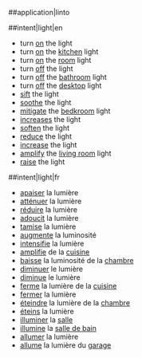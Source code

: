 ##application|linto

##intent|light|en
- turn [on](action_on) the light
- turn [on](action_on) the [kitchen](id) light
- turn [on](action_on) the [room](id) light
- turn [off](action_off) the light
- turn [off](action_off) the [bathroom](id) light
- turn [off](action_off) the [desktop](id) light
- [sift](action_set_down) the light
- [soothe](action_set_down) the light
- [mitigate](action_set_down) the [bedkroom](id) light
- [increases](action_set_down) the light
- [soften](action_set_down) the light
- [reduce](action_set_down) the light
- [increase](action_set_up) the light
- [amplify](action_set_up) the [living room](id) light
- [raise](action_set_up) the light

##intent|light|fr
- [apaiser](action_set_down) la lumière
- [atténuer](action_set_down) la lumière
- [réduire](action_set_down) la lumière
- [adoucit](action_set_down) la lumière
- [tamise](action_set_down) la lumière
- [augmente](action_set_up) la luminosité
- [intensifie](action_set_up) la lumière
- [amplifie](action_set_up) de la [cuisine](id)
- [baisse](action_set_down) la luminosité de la [chambre](id)
- [diminuer](action_set_down) le lumière
- [diminue](action_set_down) le lumière
- [ferme](action_off) la lumière de la [cuisine](id)
- [fermer](action_off) la lumière
- [éteindre](action_off) la lumière de la [chambre](id)
- [éteins](action_off) la lumière
- [illuminer](action_on) la [salle](id)
- [illumine](action_on) la [salle de bain](id)
- [allumer](action_on) la lumière
- [allume](action_on) la lumière du [garage](id)